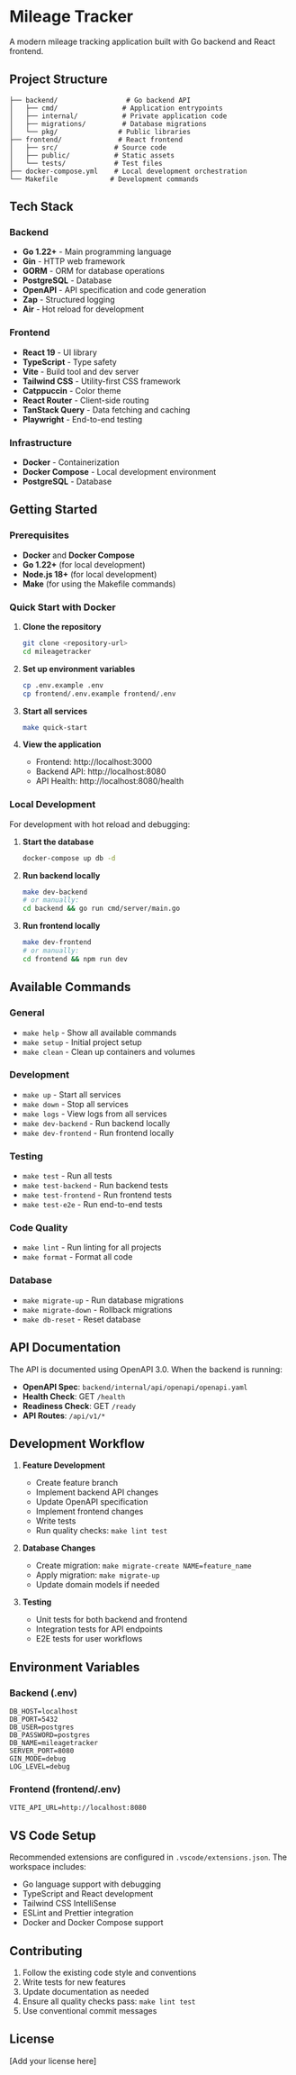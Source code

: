 # Mileage Tracker

A modern mileage tracking application built with Go backend and React frontend.

## Project Structure

```
├── backend/                 # Go backend API
│   ├── cmd/                # Application entrypoints
│   ├── internal/           # Private application code
│   ├── migrations/         # Database migrations
│   └── pkg/               # Public libraries
├── frontend/              # React frontend
│   ├── src/              # Source code
│   ├── public/           # Static assets
│   └── tests/            # Test files
├── docker-compose.yml    # Local development orchestration
└── Makefile             # Development commands
```

## Tech Stack

### Backend
- **Go 1.22+** - Main programming language
- **Gin** - HTTP web framework
- **GORM** - ORM for database operations
- **PostgreSQL** - Database
- **OpenAPI** - API specification and code generation
- **Zap** - Structured logging
- **Air** - Hot reload for development

### Frontend
- **React 19** - UI library
- **TypeScript** - Type safety
- **Vite** - Build tool and dev server
- **Tailwind CSS** - Utility-first CSS framework
- **Catppuccin** - Color theme
- **React Router** - Client-side routing
- **TanStack Query** - Data fetching and caching
- **Playwright** - End-to-end testing

### Infrastructure
- **Docker** - Containerization
- **Docker Compose** - Local development environment
- **PostgreSQL** - Database

## Getting Started

### Prerequisites

- **Docker** and **Docker Compose**
- **Go 1.22+** (for local development)
- **Node.js 18+** (for local development)
- **Make** (for using the Makefile commands)

### Quick Start with Docker

1. **Clone the repository**
   ```bash
   git clone <repository-url>
   cd mileagetracker
   ```

2. **Set up environment variables**
   ```bash
   cp .env.example .env
   cp frontend/.env.example frontend/.env
   ```

3. **Start all services**
   ```bash
   make quick-start
   ```

4. **View the application**
   - Frontend: http://localhost:3000
   - Backend API: http://localhost:8080
   - API Health: http://localhost:8080/health

### Local Development

For development with hot reload and debugging:

1. **Start the database**
   ```bash
   docker-compose up db -d
   ```

2. **Run backend locally**
   ```bash
   make dev-backend
   # or manually:
   cd backend && go run cmd/server/main.go
   ```

3. **Run frontend locally**
   ```bash
   make dev-frontend
   # or manually:
   cd frontend && npm run dev
   ```

## Available Commands

### General
- `make help` - Show all available commands
- `make setup` - Initial project setup
- `make clean` - Clean up containers and volumes

### Development
- `make up` - Start all services
- `make down` - Stop all services
- `make logs` - View logs from all services
- `make dev-backend` - Run backend locally
- `make dev-frontend` - Run frontend locally

### Testing
- `make test` - Run all tests
- `make test-backend` - Run backend tests
- `make test-frontend` - Run frontend tests
- `make test-e2e` - Run end-to-end tests

### Code Quality
- `make lint` - Run linting for all projects
- `make format` - Format all code

### Database
- `make migrate-up` - Run database migrations
- `make migrate-down` - Rollback migrations
- `make db-reset` - Reset database

## API Documentation

The API is documented using OpenAPI 3.0. When the backend is running:

- **OpenAPI Spec**: `backend/internal/api/openapi/openapi.yaml`
- **Health Check**: GET `/health`
- **Readiness Check**: GET `/ready`
- **API Routes**: `/api/v1/*`

## Development Workflow

1. **Feature Development**
   - Create feature branch
   - Implement backend API changes
   - Update OpenAPI specification
   - Implement frontend changes
   - Write tests
   - Run quality checks: `make lint test`

2. **Database Changes**
   - Create migration: `make migrate-create NAME=feature_name`
   - Apply migration: `make migrate-up`
   - Update domain models if needed

3. **Testing**
   - Unit tests for both backend and frontend
   - Integration tests for API endpoints
   - E2E tests for user workflows

## Environment Variables

### Backend (.env)
```env
DB_HOST=localhost
DB_PORT=5432
DB_USER=postgres
DB_PASSWORD=postgres
DB_NAME=mileagetracker
SERVER_PORT=8080
GIN_MODE=debug
LOG_LEVEL=debug
```

### Frontend (frontend/.env)
```env
VITE_API_URL=http://localhost:8080
```

## VS Code Setup

Recommended extensions are configured in `.vscode/extensions.json`. The workspace includes:

- Go language support with debugging
- TypeScript and React development
- Tailwind CSS IntelliSense
- ESLint and Prettier integration
- Docker and Docker Compose support

## Contributing

1. Follow the existing code style and conventions
2. Write tests for new features
3. Update documentation as needed
4. Ensure all quality checks pass: `make lint test`
5. Use conventional commit messages

## License

[Add your license here]